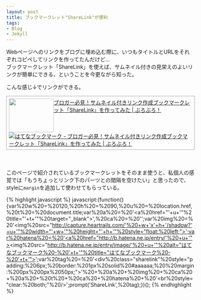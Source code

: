 ```yaml
---
layout: post
title: ブックマークレット"ShareLink"が便利
tags:
- Blog
- Jekyll
---
```


Webページへのリンクをブログに埋め込む際に、いつもタイトルとURLをそれぞれコピペしてリンクを作ってたんだけど…<br />
ブックマークレット「ShareLink」を使えば、サムネイル付きの見栄えのよいリンクが簡単にできる、ということを今更ながら知った。

こんな感じ↓でリンクができる。
<div class="sharelink" style="padding: 6px; border: 1px solid #aaaaaa;  margin: 0px 0px 50px;"><a href="http://bloblo.jp/2015/10/14" title="ブロガー必見！サムネイル付きリンク作成ブックマークレット「ShareLink」を作ってみた | ぶろぶろ！" target="_blank"><img src="http://capture.heartrails.com/120x90/shadow?http://bloblo.jp/2015/10/14" width="120" height="90" style="float: left;"></a><a href="http://bloblo.jp/2015/10/14" title="ブロガー必見！サムネイル付きリンク作成ブックマークレット「ShareLink」を作ってみた | ぶろぶろ！" target="_blank">ブロガー必見！サムネイル付きリンク作成ブックマークレット「ShareLink」を作ってみた | ぶろぶろ！</a><a href="http://b.hatena.ne.jp/entry/http://bloblo.jp/2015/10/14"><img src="http://b.hatena.ne.jp/entry/image/http://bloblo.jp/2015/10/14" alt="はてなブックマーク - ブロガー必見！サムネイル付きリンク作成ブックマークレット「ShareLink」を作ってみた | ぶろぶろ！" title="はてなブックマーク - ブロガー必見！サムネイル付きリンク作成ブックマークレット「ShareLink」を作ってみた | ぶろぶろ！"></a><br style="clear: both;" /></div>

このページで紹介されているブックマークレットをそのまま使うと、私個人の感覚では「もうちょっとリンク下のパーツとの間隔を空けたい」と思ったので、styleに`margin`を追加して使わせてもらっている。

{% highlight javascript %}
javascript:(function(){var%20w%20=%20120,%20h%20=%2090,%20u%20=%20location.href,%20t%20=%20document.title;var%20a%20=%20'<a%20href="'+u+'"%20title="'+t+'"%20target="_blank">',%20ca%20=%20'</a>';var%20img%20=%20'<img%20src="http://capture.heartrails.com/'%20+w+'x'+h+'/shadow?'+u+'"%20width="'+w+'"%20height="'+h+'"%20style="float:%20left;">';var%20hatena%20=%20'<a%20href="http://b.hatena.ne.jp/entry/'%20+u+'"><img%20src="http://b.hatena.ne.jp/entry/image/'%20+u+'"%20alt="はてなブックマーク%20-%20'+t+'"%20title="はてなブックマーク%20-%20'+t+'"></a>';var%20tag%20=%20'<div%20class="sharelink"%20style="padding:%206px;%20border:%201px%20solid%20#aaaaaa;%20%20margin:%200px%200px%2050px;">'%20+%20a%20+%20img%20+%20ca%20+%20a%20+%20t%20+%20ca%20+%20hatena%20+%20'<br%20style="clear:%20both;"%20/></div>';prompt('ShareLink',%20tag);})();
{% endhighlight %}
